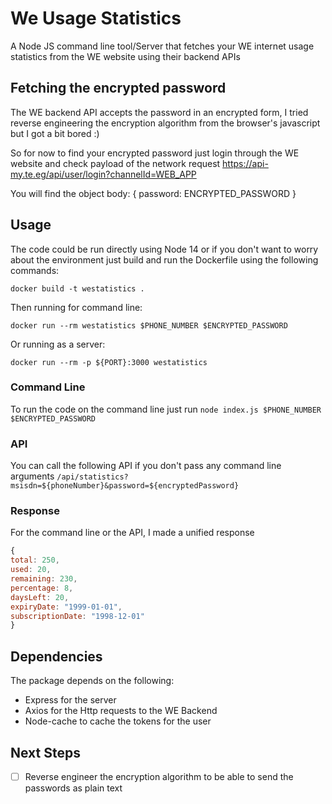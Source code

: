 # We Usage Statistics
A Node JS command line tool/Server that fetches your WE internet usage statistics from the WE website using their backend APIs

## Fetching the encrypted password
The WE backend API accepts the password in an encrypted form, I tried reverse engineering the encryption algorithm from the browser's javascript but I got a bit bored :)

So for now to find your encrypted password just login through the WE website and check payload of the network request https://api-my.te.eg/api/user/login?channelId=WEB_APP 

You will find the object body: { password: ENCRYPTED_PASSWORD }

## Usage
The code could be run directly using Node 14 or if you don't want to worry about the environment just build and run the Dockerfile using the following commands:
````
docker build -t westatistics .
````
Then running for command line:
````
docker run --rm westatistics $PHONE_NUMBER $ENCRYPTED_PASSWORD
````
Or running as a server:
````
docker run --rm -p ${PORT}:3000 westatistics 
````

### Command Line
To run the code on the command line just run 
`node index.js $PHONE_NUMBER $ENCRYPTED_PASSWORD`

### API
You can call the following API if you don't pass any command line arguments
`/api/statistics?msisdn=${phoneNumber}&password=${encryptedPassword}`

### Response
For the command line or the API, I made a unified response
```javascript
{
total: 250,
used: 20,
remaining: 230,
percentage: 8,
daysLeft: 20,
expiryDate: "1999-01-01",
subscriptionDate: "1998-12-01"
}
```

## Dependencies

The package depends on the following:

- Express for the server
- Axios for the Http requests to the WE Backend 
- Node-cache to cache the tokens for the user

## Next Steps

- [ ] Reverse engineer the encryption algorithm to be able to send the passwords as plain text
